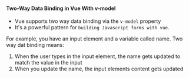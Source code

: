 #### Two-Way Data Binding in Vue With v-model

- Vue supports two way data binding via the `v-model` property
- It's a powerful pattern for `building Javascript forms with vue`.

For example, you have an input element and a variable called name. Two way dat binding means:

1. When the user types in the input element, the name gets updated to match the value in the input
2. When you update the name, the input elements content gets updated
